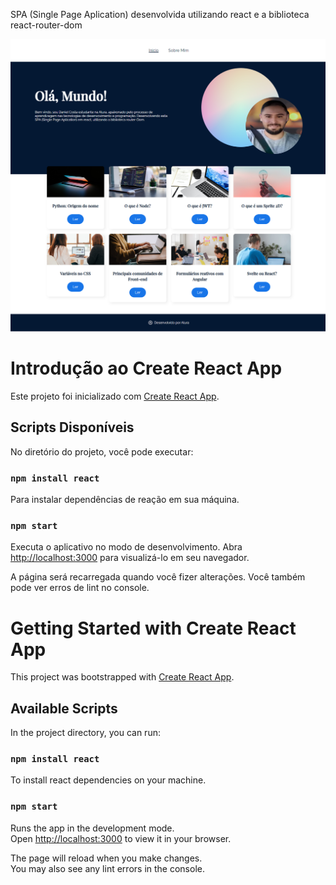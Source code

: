 SPA (Single Page Aplication) desenvolvida utilizando react e a biblioteca react-router-dom

<a href='#'><img src='https://github.com/danielcosta010/react-router/blob/main/public/capa-projeto.png#vitrinedev' style='width: 800px'/></a>





# Introdução ao Create React App

Este projeto foi inicializado com [Create React App](https://github.com/facebook/create-react-app).

## Scripts Disponíveis

No diretório do projeto, você pode executar:

### `npm install react`
Para instalar dependências de reação em sua máquina.

### `npm start`
Executa o aplicativo no modo de desenvolvimento.
Abra [http://localhost:3000](http://localhost:3000) para visualizá-lo em seu navegador.

A página será recarregada quando você fizer alterações.
Você também pode ver erros de lint no console.



# Getting Started with Create React App

This project was bootstrapped with [Create React App](https://github.com/facebook/create-react-app).

## Available Scripts

In the project directory, you can run:

### `npm install react`
To install react dependencies on your machine.

### `npm start`

Runs the app in the development mode.\
Open [http://localhost:3000](http://localhost:3000) to view it in your browser.

The page will reload when you make changes.\
You may also see any lint errors in the console.


